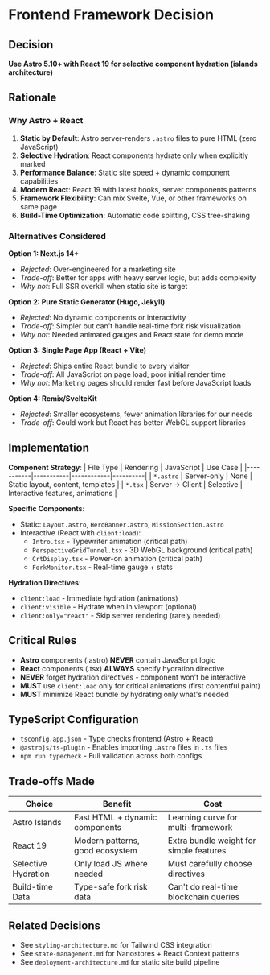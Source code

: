 # Frontend Framework Decision

## Decision
**Use Astro 5.10+ with React 19 for selective component hydration (islands architecture)**

## Rationale

### Why Astro + React
1. **Static by Default**: Astro server-renders `.astro` files to pure HTML (zero JavaScript)
2. **Selective Hydration**: React components hydrate only when explicitly marked
3. **Performance Balance**: Static site speed + dynamic component capabilities
4. **Modern React**: React 19 with latest hooks, server components patterns
5. **Framework Flexibility**: Can mix Svelte, Vue, or other frameworks on same page
6. **Build-Time Optimization**: Automatic code splitting, CSS tree-shaking

### Alternatives Considered

**Option 1: Next.js 14+**
- *Rejected*: Over-engineered for a marketing site
- *Trade-off*: Better for apps with heavy server logic, but adds complexity
- *Why not*: Full SSR overkill when static site is target

**Option 2: Pure Static Generator (Hugo, Jekyll)**
- *Rejected*: No dynamic components or interactivity
- *Trade-off*: Simpler but can't handle real-time fork risk visualization
- *Why not*: Needed animated gauges and React state for demo mode

**Option 3: Single Page App (React + Vite)**
- *Rejected*: Ships entire React bundle to every visitor
- *Trade-off*: All JavaScript on page load, poor initial render time
- *Why not*: Marketing pages should render fast before JavaScript loads

**Option 4: Remix/SvelteKit**
- *Rejected*: Smaller ecosystems, fewer animation libraries for our needs
- *Trade-off*: Could work but React has better WebGL support libraries

## Implementation

**Component Strategy**:
| File Type | Rendering | JavaScript | Use Case |
|-----------|-----------|------------|----------|
| `*.astro` | Server-only | None | Static layout, content, templates |
| `*.tsx` | Server → Client | Selective | Interactive features, animations |

**Specific Components**:
- Static: `Layout.astro`, `HeroBanner.astro`, `MissionSection.astro`
- Interactive (React with `client:load`):
  - `Intro.tsx` - Typewriter animation (critical path)
  - `PerspectiveGridTunnel.tsx` - 3D WebGL background (critical path)
  - `CrtDisplay.tsx` - Power-on animation (critical path)
  - `ForkMonitor.tsx` - Real-time gauge + stats

**Hydration Directives**:
- `client:load` - Immediate hydration (animations)
- `client:visible` - Hydrate when in viewport (optional)
- `client:only="react"` - Skip server rendering (rarely needed)

## Critical Rules
- **Astro** components (.astro) **NEVER** contain JavaScript logic
- **React** components (.tsx) **ALWAYS** specify hydration directive
- **NEVER** forget hydration directives - component won't be interactive
- **MUST** use `client:load` only for critical animations (first contentful paint)
- **MUST** minimize React bundle by hydrating only what's needed

## TypeScript Configuration
- `tsconfig.app.json` - Type checks frontend (Astro + React)
- `@astrojs/ts-plugin` - Enables importing `.astro` files in `.ts` files
- `npm run typecheck` - Full validation across both configs

## Trade-offs Made

| Choice | Benefit | Cost |
|--------|---------|------|
| Astro Islands | Fast HTML + dynamic components | Learning curve for multi-framework |
| React 19 | Modern patterns, good ecosystem | Extra bundle weight for simple features |
| Selective Hydration | Only load JS where needed | Must carefully choose directives |
| Build-time Data | Type-safe fork risk data | Can't do real-time blockchain queries |

## Related Decisions
- See `styling-architecture.md` for Tailwind CSS integration
- See `state-management.md` for Nanostores + React Context patterns
- See `deployment-architecture.md` for static site build pipeline
